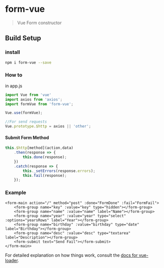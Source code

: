 # form-vue

> Vue Form constructor

## Build Setup

### install
``` bash
npm i form-vue --save
```
### How to

in app.js

```javascript
import Vue from 'vue'
import axios from 'axios';
import formVue from 'form-vue';

Vue.use(formVue);

//For send requests
Vue.prototype.$http = axios || 'other';
```

#### Submit Form Method
```javascript
this.$http[method](action,data)
    .then(response => {
        this.done(response);
    })
    .catch(response => {
        this._setErrors(response.errors);
        this.fail(response);
    });
```


### Example
```vue
<form-main action="/" method="post" :done="FormDone" :fail="FormFail">
    <form-group name="key" :value="key" type="hidden"></form-group>
    <form-group name="name" :value="name" label="Name"></form-group>
    <form-group name="year" :value="year" type="select" :options="yearsRows" label="Year"></form-group>
    <form-group name="birthday" :value="birthday" type="date" label="Birthday"></form-group>
    <form-group name="desc" :value="desc" type="textarea" label="Description"></form-group>
    <form-submit text="Send Fail"></form-submit>
</form-main>
```


For detailed explanation on how things work, consult the [docs for vue-loader](http://vuejs.github.io/vue-loader).
